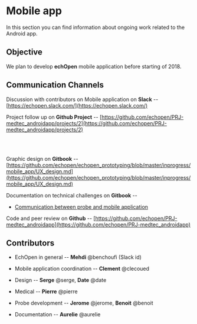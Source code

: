 # Mobile app
In this section you can find information about ongoing work related to the Android app.

## Objective

We plan to develop **echOpen** mobile application before starting of 2018.

## Communication Channels

Discussion with contributors on Mobile application on **Slack** -- [https://echopen.slack.com/](https://echopen.slack.com/)

Project follow up on **Github Project** -- [https://github.com/echopen/PRJ-medtec_androidapp/projects/2](https://github.com/echopen/PRJ-medtec_androidapp/projects/2)

<br>
<br>

Graphic design on **Gitbook** -- [https://github.com/echopen/echopen_prototyping/blob/master/inprogress/mobile_app/UX_design.md](https://github.com/echopen/echopen_prototyping/blob/master/inprogress/mobile_app/UX_design.md)

Documentation on technical challenges on **Gitbook** --
  * [Communication between probe and mobile application](communication_discussion.md)


Code and peer review on **Github** -- [https://github.com/echopen/PRJ-medtec_androidapp](https://github.com/echopen/PRJ-medtec_androidapp)

## Contributors

 * EchOpen in general -- **Mehdi** @benchoufi (Slack id)

 * Mobile application coordination -- **Clement** @clecoued

 * Design -- **Serge** @serge, **Date** @date

 * Medical -- **Pierre** @pierre

 * Probe development -- **Jerome** @jerome,
                      **Benoit** @benoit

 * Documentation  -- **Aurelie** @aurelie
